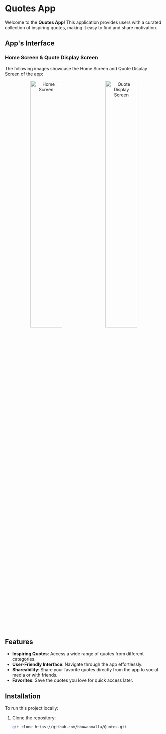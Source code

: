 # Quotes App

Welcome to the **Quotes App**! This application provides users with a curated collection of inspiring quotes, making it easy to find and share motivation.

## App's Interface

### Home Screen & Quote Display Screen

The following images showcase the Home Screen and Quote Display Screen of the app:

<p align="center">
  <img src="https://github.com/bhuwanmalla/Quotes/assets/152936565/84aef4e7-6930-4080-a62f-1294bf82c5ed" alt="Home Screen" width="45%" style="margin-right: 10px;">
  <img src="https://github.com/bhuwanmalla/Quotes/assets/152936565/f36fd230-6c5a-486c-a204-0ef3072a9dcc" alt="Quote Display Screen" width="45%">
</p>

## Features

- **Inspiring Quotes**: Access a wide range of quotes from different categories.
- **User-Friendly Interface**: Navigate through the app effortlessly.
- **Shareability**: Share your favorite quotes directly from the app to social media or with friends.
- **Favorites**: Save the quotes you love for quick access later.

## Installation

To run this project locally:

1. Clone the repository: 
   ```sh
   git clone https://github.com/bhuwanmalla/Quotes.git
